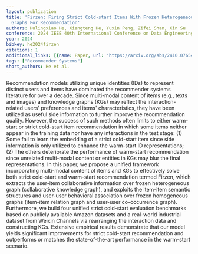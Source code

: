 ```yaml
---
layout: publication
title: 'Firzen: Firing Strict Cold-start Items With Frozen Heterogeneous And Homogeneous
  Graphs For Recommendation'
authors: Hulingxiao He, Xiangteng He, Yuxin Peng, Zifei Shan, Xin Su
conference: 2024 IEEE 40th International Conference on Data Engineering (ICDE)
year: 2024
bibkey: he2024firzen
citations: 1
additional_links: [{name: Paper, url: 'https://arxiv.org/abs/2410.07654'}]
tags: ["Recommender Systems"]
short_authors: He et al.
---
```

Recommendation models utilizing unique identities (IDs) to represent distinct
users and items have dominated the recommender systems literature for over a
decade. Since multi-modal content of items (e.g., texts and images) and
knowledge graphs (KGs) may reflect the interaction-related users' preferences
and items' characteristics, they have been utilized as useful side information
to further improve the recommendation quality. However, the success of such
methods often limits to either warm-start or strict cold-start item
recommendation in which some items neither appear in the training data nor have
any interactions in the test stage: (1) Some fail to learn the embedding of a
strict cold-start item since side information is only utilized to enhance the
warm-start ID representations; (2) The others deteriorate the performance of
warm-start recommendation since unrelated multi-modal content or entities in
KGs may blur the final representations. In this paper, we propose a unified
framework incorporating multi-modal content of items and KGs to effectively
solve both strict cold-start and warm-start recommendation termed Firzen, which
extracts the user-item collaborative information over frozen heterogeneous
graph (collaborative knowledge graph), and exploits the item-item semantic
structures and user-user behavioral association over frozen homogeneous graphs
(item-item relation graph and user-user co-occurrence graph). Furthermore, we
build four unified strict cold-start evaluation benchmarks based on publicly
available Amazon datasets and a real-world industrial dataset from Weixin
Channels via rearranging the interaction data and constructing KGs. Extensive
empirical results demonstrate that our model yields significant improvements
for strict cold-start recommendation and outperforms or matches the
state-of-the-art performance in the warm-start scenario.